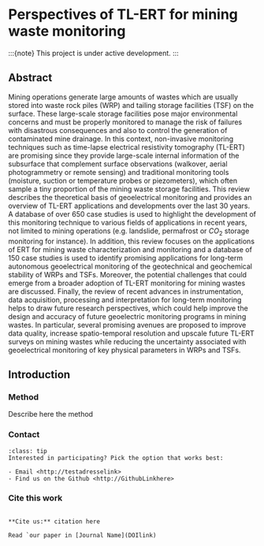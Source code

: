 # Perspectives of TL-ERT for mining waste monitoring

:::{note}
This project is under active development.
:::

## Abstract

Mining operations generate large amounts of wastes which are usually stored into waste rock piles (WRP) and tailing storage facilities (TSF) on the surface. These large-scale storage facilities pose major environmental concerns and must be properly monitored to manage the risk of failures with disastrous consequences and also to control the generation of contaminated mine drainage. In this context, non-invasive monitoring techniques such as time-lapse electrical resistivity tomography (TL-ERT) are promising since they provide large-scale internal information of the subsurface that complement surface observations (walkover, aerial photogrammetry or remote sensing) and traditional monitoring tools (moisture, suction or temperature probes or piezometers), which often sample a tiny proportion of the mining waste storage facilities. This review describes the theoretical basis of geoelectrical monitoring and provides an overview of TL-ERT applications and developments over the last 30 years. A database of over 650 case studies is used to highlight the development of this monitoring technique to various fields of applications in recent years, not limited to mining operations (e.g. landslide, permafrost or $CO_2$ storage monitoring for instance). In addition, this review focuses on the applications of ERT for mining waste characterization and monitoring and a database of 150 case studies is used to identify promising applications for long-term autonomous geoelectrical monitoring of the geotechnical and geochemical stability of WRPs and TSFs. Moreover, the potential challenges that could emerge from a broader adoption of TL-ERT monitoring for mining wastes are discussed. Finally, the review of recent advances in instrumentation, data acquisition, processing and interpretation for long-term monitoring helps to draw future research perspectives, which could help improve the design and accuracy of future geoelectric monitoring programs in mining wastes. In particular, several promising avenues are proposed to improve data quality, increase spatio-temporal resolution and upscale future TL-ERT surveys on mining wastes while reducing the uncertainty associated with geoelectrical monitoring of key physical parameters in WRPs and TSFs.

## Introduction


### Method


Describe here the method



### Contact


```{admonition} Get in touch!
:class: tip
Interested in participating? Pick the option that works best:

- Email <http://testadresselink>
- Find us on the Github <http://GithubLinkhere>

```

	


### Cite this work

```{warning}

**Cite us:** citation here

Read `our paper in [Journal Name](DOIlink)

```





